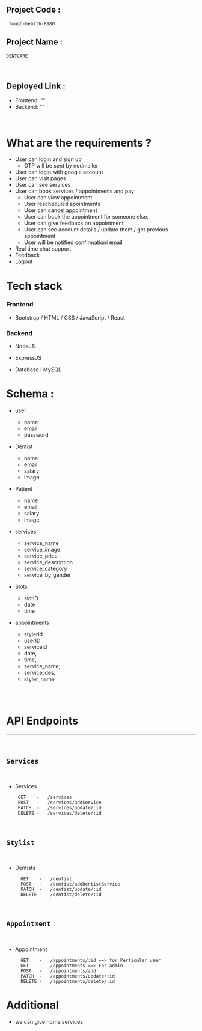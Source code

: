 
## Project Code :  
   ```
    tough-health-8180
   ```

## Project Name : 
   ```
   DENTCARE
   ```

<br>

## Deployed Link :

   - Frontend: ""
   - Backend: ""


<br>

# What are the requirements ?

- User can login and sign up
    - OTP will be sent by nodmailer
- User can login with google account
- User can visit pages 
- User can see services 
- User can book services / appointments and pay
    - User can view appointment 
    - User rescheduled apointments
    - User can cancel appointment
    - User can book the appointment for someone else.
    - User can give feedback on appointment
    - User can see account details / update them / get previous appointment  
    - User will be notified confirmationi email 
- Real time chat support
- Feedback 
- Logout 



# Tech stack 

### Frontend 

- Bootstrap / HTML / CSS / JavaScript / React 

### Backend 
 
- NodeJS 
- ExpressJS

- Database : MySQL 



# Schema : 

- user 
     - name
     - email
     - password

- Dentist 
     - name 
     - email 
     - salary
     - image

- Patient 
     - name 
     - email 
     - salary
     - image



- services 
    - service_name 
    - service_image
    - service_price
    - service_description
    - service_category 
    - service_by_gender

- Slots 
     - slotID
     - date
     - time


- appointments 
    - stylerid
    - userID
    - serviceId
    - date,
    - time,
    - service_name,
    - service_des,
    - styler_name


## 
<br>

# API Endpoints 
----
<br>

## `Services`
<br>   

-  Services
                
        GET    -   /services
        POST   -   /services/addService
        PATCH  -   /services/update/:id
        DELETE -   /services/delete/:id



<br>

## `Stylist`
<br>   

- Dentists 
                
        GET    -   /dentist 
        POST   -   /dentist/addDentistService
        PATCH  -   /dentist/update/:id
        DELETE -   /dentist/delete/:id


<br>

## `Appointment`
<br>   

- Appointment 
                
        GET    -   /appointments/:id ==> for Perticuler user
        GET    -   /appointments ==> For admin
        POST   -   /appointments/add
        PATCH  -   /appointments/update/:id
        DELETE -   /appointments/delete/:id

# Additional 
- we can give home services


